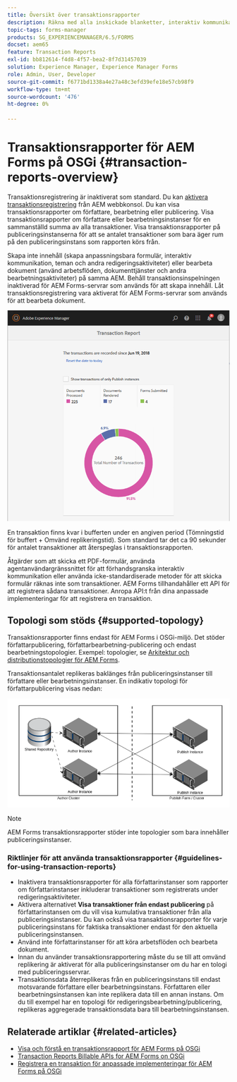 ```yaml
---
title: Översikt över transaktionsrapporter
description: Räkna med alla inskickade blanketter, interaktiv kommunikation, dokument som konverterats till ett format till ett annat, med mera
topic-tags: forms-manager
products: SG_EXPERIENCEMANAGER/6.5/FORMS
docset: aem65
feature: Transaction Reports
exl-id: bb812614-f4d8-4f57-bea2-8f7d31457039
solution: Experience Manager, Experience Manager Forms
role: Admin, User, Developer
source-git-commit: f6771bd1338a4e27a48c3efd39efe18e57cb98f9
workflow-type: tm+mt
source-wordcount: '476'
ht-degree: 0%

---
```


# Transaktionsrapporter för AEM Forms på OSGi {#transaction-reports-overview}

<!--## Introduction {#introduction}

Transaction reports in AEM Forms let you keep a count of all transactions taken place since a specified date on your AEM Forms deployment. The objective is to provide information about product usage and help business stakeholders understand their digital processing volumes. Examples of a transaction include:

* Submission of an adaptive form, an HTML5 Form, or a form set
* Rendition of a print or a web version of an interactive communication
* Conversion of a document from one file format to another

For more information on what is considered a transaction, see [Billable APIs](../../forms/using/transaction-reports-billable-apis.md).-->

Transaktionsregistrering är inaktiverat som standard. Du kan [aktivera transaktionsregistrering](../../forms/using/viewing-and-understanding-transaction-reports.md#setting-up-transaction-reports) från AEM webbkonsol. Du kan visa transaktionsrapporter om författare, bearbetning eller publicering. Visa transaktionsrapporter om författare eller bearbetningsinstanser för en sammanställd summa av alla transaktioner. Visa transaktionsrapporter på publiceringsinstanserna för att se antalet transaktioner som bara äger rum på den publiceringsinstans som rapporten körs från.

Skapa inte innehåll (skapa anpassningsbara formulär, interaktiv kommunikation, teman och andra redigeringsaktiviteter) eller bearbeta dokument (använd arbetsflöden, dokumenttjänster och andra bearbetningsaktiviteter) på samma AEM. Behåll transaktionsinspelningen inaktiverad för AEM Forms-servrar som används för att skapa innehåll. Låt transaktionsregistrering vara aktiverat för AEM Forms-servrar som används för att bearbeta dokument.

![sample-transaction-report-author-1](assets/sample-transaction-report-author-1.png)

En transaktion finns kvar i bufferten under en angiven period (Tömningstid för buffert + Omvänd replikeringstid). Som standard tar det ca 90 sekunder för antalet transaktioner att återspeglas i transaktionsrapporten.

Åtgärder som att skicka ett PDF-formulär, använda agentanvändargränssnittet för att förhandsgranska interaktiv kommunikation eller använda icke-standardiserade metoder för att skicka formulär räknas inte som transaktioner. AEM Forms tillhandahåller ett API för att registrera sådana transaktioner. Anropa API:t från dina anpassade implementeringar för att registrera en transaktion.

## Topologi som stöds {#supported-topology}

Transaktionsrapporter finns endast för AEM Forms i OSGi-miljö. Det stöder författarpublicering, författarbearbetning-publicering och endast bearbetningstopologier. Exempel: topologier, se [Arkitektur och distributionstopologier för AEM Forms](../../forms/using/transaction-reports-overview.md).

Transaktionsantalet replikeras baklänges från publiceringsinstanser till författare eller bearbetningsinstanser. En indikativ topologi för författarpublicering visas nedan:

![simple-author-publish-topology](assets/simple-author-publish-topology.png)

>[!NOTE]
>
>AEM Forms transaktionsrapporter stöder inte topologier som bara innehåller publiceringsinstanser.

### Riktlinjer för att använda transaktionsrapporter {#guidelines-for-using-transaction-reports}

* Inaktivera transaktionsrapporter för alla författarinstanser som rapporter om författarinstanser inkluderar transaktioner som registrerats under redigeringsaktiviteter.
* Aktivera alternativet **Visa transaktioner från endast publicering** på författarinstansen om du vill visa kumulativa transaktioner från alla publiceringsinstanser. Du kan också visa transaktionsrapporter för varje publiceringsinstans för faktiska transaktioner endast för den aktuella publiceringsinstansen.
* Använd inte författarinstanser för att köra arbetsflöden och bearbeta dokument.
* Innan du använder transaktionsrapportering måste du se till att omvänd replikering är aktiverat för alla publiceringsinstanser om du har en tologi med publiceringsservrar.
* Transaktionsdata återreplikeras från en publiceringsinstans till endast motsvarande författare eller bearbetningsinstans. Författaren eller bearbetningsinstansen kan inte replikera data till en annan instans. Om du till exempel har en topologi för redigeringsbearbetning/publicering, replikeras aggregerade transaktionsdata bara till bearbetningsinstansen.

## Relaterade artiklar {#related-articles}

* [Visa och förstå en transaktionsrapport för AEM Forms på OSGi](../../forms/using/viewing-and-understanding-transaction-reports.md)
* [Transaction Reports Billable APIs for AEM Forms on OSGi](../../forms/using/transaction-reports-billable-apis.md)
* [Registrera en transaktion för anpassade implementeringar för AEM Forms på OSGi](/help/forms/using/record-transaction-custom-implementation.md)
